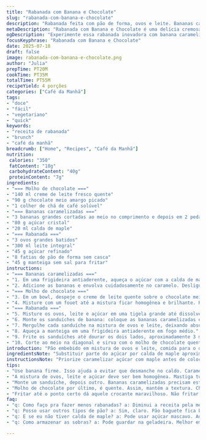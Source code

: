 ```yaml
---
title: "Rabanada com Banana e Chocolate"
slug: "rabanada-com-banana-e-chocolate"
description: "Rabanada feita com pão de forma, ovos e leite. Bananas caramelizadas em açúcar queimado, substituindo metade pela calda de maple. Molho leva creme de leite fresco e chocolate meio amargo com um toque de café solúvel. Alteração nas quantidades para equilibrar sabor e textura. Tempo de preparo e cozimento ajustados para garantir caramelização correta sem queimar. Receita atende 4 porções, vegetariana e sem nozes. Uma mistura de doce, cremoso e crocante, típica para brunchs ou café da manhã especial."
metaDescription: "Rabanada com Banana e Chocolate é uma delícia cremosa e crocante, perfeita para brunchs e cafés da manhã especiais"
ogDescription: "Experimente essa rabanada inovadora com banana caramelizada e molho de chocolate, um toque brasileiro numa receita clássica francesa."
focusKeyphrase: "Rabanada com Banana e Chocolate"
date: 2025-07-18
draft: false
image: rabanada-com-banana-e-chocolate.png
author: "Julia"
prepTime: PT20M
cookTime: PT35M
totalTime: PT55M
recipeYield: 4 porções
categories: ["Café da Manhã"]
tags:
- "doce"
- "fácil"
- "vegetariano"
- "quick"
keywords:
- "receita de rabanada"
- "brunch"
- "café da manhã"
breadcrumb: ["Home", "Recipes", "Café da Manhã"]
nutrition: 
 calories: "350"
 fatContent: "18g"
 carbohydrateContent: "40g"
 proteinContent: "7g"
ingredients:
- "=== Molho de chocolate ==="
- "140 ml creme de leite fresco quente"
- "90 g chocolate meio amargo picado"
- "1 colher de chá de café solúvel"
- "=== Bananas caramelizadas ==="
- "3 bananas grandes cortadas ao meio no comprimento e depois em 2 pedaços"
- "80 g açúcar cristal"
- "20 ml calda de maple"
- "=== Rabanada ==="
- "3 ovos grandes batidos"
- "300 ml leite integral"
- "45 g açúcar refinado"
- "8 fatias de pão de forma sem casca"
- "45 g manteiga sem sal para fritar"
instructions:
- "=== Bananas caramelizadas ==="
- "1. Em uma frigideira antiaderente, aqueça o açúcar com a calda de maple até formar um caramelo dourado, mexendo para não queimar."
- "2. Adicione as bananas e envolva cuidadosamente no caramelo. Desligue o fogo e reserve."
- "=== Molho de chocolate ==="
- "3. Em um bowl, despeje o creme de leite quente sobre o chocolate meio amargo picado e o café solúvel."
- "4. Misture com um fouet até a mistura ficar homogênea e brilhante. Reserve aquecido."
- "=== Rabanada ==="
- "5. Misture os ovos, leite e açúcar em uma tigela grande até dissolver o açúcar."
- "6. Monte os sanduíches de banana: coloque as bananas caramelizadas entre duas fatias de pão."
- "7. Mergulhe cada sanduíche na mistura de ovos e leite, deixando absorver por cerca de 20 segundos de cada lado."
- "8. Aqueça a manteiga em uma frigideira antiaderente em fogo médio."
- "9. Frite os sanduíches até dourar os dois lados, aproximadamente 3 minutos por lado."
- "10. Corte ao meio na diagonal e sirva com o molho de chocolate quente por cima."
introduction: "Pão embebido em mistura de ovos e leite, comida para o dia preguiçoso. Bananas cortadas com jeito, caramelizadas com açúcar e toque de maple, um achado. Doce intenso, mas sem exagero. Molho de chocolate com café para tirar o excesso enjoativo e trazer um sabor mais profundo. A mistura tem crocância da manteiga e maciez do pão embebido. Cada sanduíche vira meia porção generosa, mas fácil de dividir. Método rápido e direto, sem complicação. Café da manhã diferente, brunch com toque francês brasileiro. Para quem gosta de clássico com toque moderno e um punch."
ingredientsNote: "Substituir parte do açúcar por calda de maple aproxima o doce ao paladar brasileiro, com um leve sabor amadeirado. Trocar o chocolate amargo por meio amargo suaviza, deixa mais cremoso, menos amargo. O café solúvel dá um upgrade no molho, torna menos enjoativo o chocolate. Bananas firmes para evitar desmanchar na caramelização. Pão branco com casca removida para absorver melhor o líquido, mas firme o suficiente para não desmanchar. Manteiga para dorar e dar aroma sem queimar, usar fogo médio baixo. Ingredientes comuns, mas com toque a mais, dão um resultado inesperado para uma receita clássica."
instructionsNote: "Priorize caramelizar açúcar com maple antes de colocar as bananas, para controlar o ponto caramelado, evitando amargor. Cortar bananas antes facilita o cozimento e caramelização uniforme. Misturar ovos, leite e açúcar fora do fogo para evitar grumos. Montar sanduíches com banana já fria para evitar desmanchar na hora de molhar. Deixe o pão absorver com cuidado, tempo médio 20 segundos, para não encharcar demais. A manteiga deve estar quente, mas não fumegante, para dourar e não queimar. Molho feito por último, para ser servido quente. O uso do café no chocolate é um truque simples mas eficaz. Sirva imediatamente para manter textura e temperatura ideais."
tips:
- "Use banana firme. Isso ajuda a evitar que desmanche no caldo. Carameliza bem, ganha textura. Dobre as bananas ao meio, corta em pedaços. Fazer isso antes é prático, garante que o caramelo envolva tudo. Tempo é crucial, não queime o açúcar. Adicionar maple cola com a cultura brasileira, gosto especial."
- "A mistura de ovos, leite e açúcar deve ser bem homogênea. Mastiga tudo frio, depois mergulha. Não deixar o pão molhar demais. Tempo de molho curto, cerca de 20 segundos. Manteiga bem quente pra fritar, mas cuidado pra não queimar. A cor dourada é ideal. Fogo médio, não ter pressa."
- "Monte um sanduíche, depois outro. Bananas caramelizadas precisam estar frias. Isso evita que tudo desmorone. Coloque entre as fatias de pão. A caramelização pode ser realizada antes de tudo. Garante que o sabor não se perca. Mistura o doce, cremoso da banana com pão."
- "Molho de chocolate por último, é quente. Assim, mantém a textura. Chocolate meio amargo é mais equilibrado, não muito doce. Adicionar café é um truque, dá profundidade ao sabor. Funciona bem, corta a doçura. Pra manter um gosto agradável. Serve tudo quentinho, textura é importante."
- "Fritar até o ponto certo dá aquele crocante maravilhoso. Não fritar demais, e evitar queimaduras. O controle do tempo é essencial. Cortar ao meio deixa porções mais fáceis de pegar. Esse prato é prático, mas com coração. Refeito, fica ainda melhor. Além de ser diferente."
faq:
- "q: Como faço pra fazer menos rabanadas? a: Diminui a receita pela metade. Use duas bananas. E 4 fatias de pão. Todo o restante do molho pode ser reduzido. Tempo de preparo não muda tanto. Fica leve assim. Mantém o sabor e a essência do prato."
- "q: Posso usar outros tipos de pão? a: Sim, claro. Pão baguete fica bom. Mas precisa ser firme. Senão, desmancha na hora. Também mistura outros sabores. Uma versão mais criativa. Pão de brioche é uma opção deliciosa também. Mais rico e macio, combina muito."
- "q: E se eu não tiver calda de maple? a: Pode usar açúcar mascavo. Adiciona um toque diferente. Ou mel, também funciona bem. Mas precisa ajustar a quantidade. O sabor precisa ser balanceado. Cada troca muda o resultado. Experimente e veja o que acha."
- "q: Como armazenar as sobras? a: Pode guardar na geladeira. Melhor em recipiente fechado. Serve em até 2 dias. Aqueça antes de servir. Tenha cuidado com a textura. Se ficar muito tempo, perde crocância. Não tem jeito. Fique atento a isso para osm agradar."

---
```

